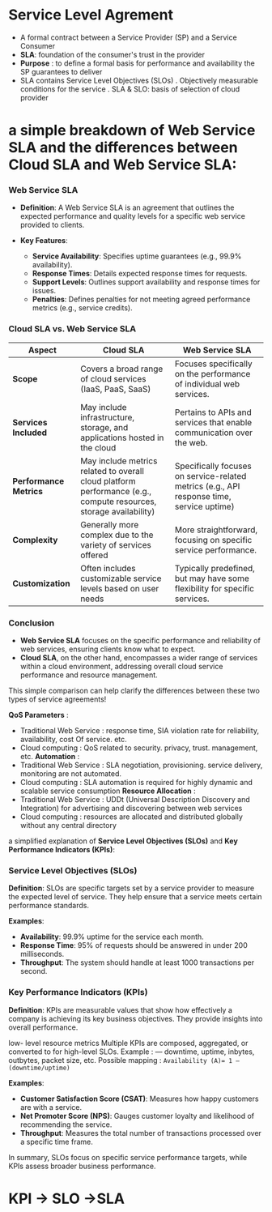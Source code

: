 # Service Level Agrement

- A formal contract between a Service Provider (SP) and a Service Consumer
- **SLA**: foundation of the consumer's trust in the provider
- **Purpose** : to define a formal basis for performance and availability the SP guarantees to deliver
- SLA contains Service Level Objectives (SLOs)
  . Objectively measurable conditions for the service
  . SLA & SLO: basis of selection of cloud provider




#  a simple breakdown of **Web Service SLA** and the differences between **Cloud SLA** and **Web Service SLA**:

### **Web Service SLA**

- **Definition**: A Web Service SLA is an agreement that outlines the expected performance and quality levels for a specific web service provided to clients.
  
- **Key Features**:
  - **Service Availability**: Specifies uptime guarantees (e.g., 99.9% availability).
  - **Response Times**: Details expected response times for requests.
  - **Support Levels**: Outlines support availability and response times for issues.
  - **Penalties**: Defines penalties for not meeting agreed performance metrics (e.g., service credits).

### **Cloud SLA vs. Web Service SLA**

| Aspect                | Cloud SLA                                          | Web Service SLA                                   |
|-----------------------|---------------------------------------------------|---------------------------------------------------|
| **Scope**             | Covers a broad range of cloud services (IaaS, PaaS, SaaS) | Focuses specifically on the performance of individual web services. |
| **Services Included** | May include infrastructure, storage, and applications hosted in the cloud | Pertains to APIs and services that enable communication over the web. |
| **Performance Metrics**| May include metrics related to overall cloud platform performance (e.g., compute resources, storage availability) | Specifically focuses on service-related metrics (e.g., API response time, service uptime) |
| **Complexity**        | Generally more complex due to the variety of services offered | More straightforward, focusing on specific service performance. |
| **Customization**     | Often includes customizable service levels based on user needs | Typically predefined, but may have some flexibility for specific services. |

### **Conclusion**

- **Web Service SLA**  focuses on the specific performance and reliability of web services, ensuring clients know what to expect. 
- **Cloud SLA**, on the other hand, encompasses a wider range of services within a cloud environment, addressing overall cloud service performance and resource management.

This simple comparison can help clarify the differences between these two types of service agreements!



**QoS Parameters** :
- Traditional Web Service : response time, SIA violation rate for reliability, availability, cost Of service. etc.
- Cloud computing : QoS related to security. privacy, trust. management, etc.
**Automation** :
- Traditional Web Service : SLA negotiation, provisioning. service delivery, monitoring are not automated.
- Cloud computing : SLA automation is required for highly dynamic and scalable service consumption
**Resource Allocation** :
- Traditional Web Service : UDDt (Universal Description Discovery and Integration) for advertising and discovering between web services
- Cloud computing : resources are allocated and distributed globally without any central  directory













 a simplified explanation of **Service Level Objectives (SLOs)** and **Key Performance Indicators (KPIs)**:

### **Service Level Objectives (SLOs)**

**Definition**: SLOs are specific targets set by a service provider to measure the expected level of service. They help ensure that a service meets certain performance standards.

**Examples**:
- **Availability**: 99.9% uptime for the service each month.
- **Response Time**: 95% of requests should be answered in under 200 milliseconds.
- **Throughput**: The system should handle at least 1000 transactions per second.

### **Key Performance Indicators (KPIs)**

**Definition**: KPIs are measurable values that show how effectively a company is achieving its key business objectives. They provide insights into overall performance.

low- level resource metrics
Multiple KPIs are composed, aggregated, or converted to for high-level SLOs.
Example :
— downtime, uptime, inbytes, outbytes, packet size, etc.
Possible mapping : `Availability (A)= 1 — (downtime/uptime)`

**Examples**:
- **Customer Satisfaction Score (CSAT)**: Measures how happy customers are with a service.
- **Net Promoter Score (NPS)**: Gauges customer loyalty and likelihood of recommending the service.
- **Throughput**: Measures the total number of transactions processed over a specific time frame.

In summary, SLOs focus on specific service performance targets, while KPIs assess broader business performance.



# KPI -> SLO ->SLA
